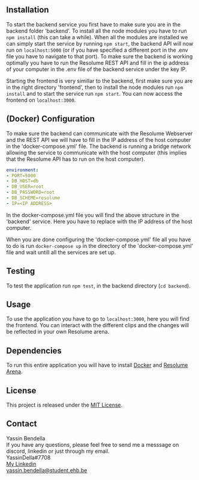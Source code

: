 
## Installation

To start the backend service you first have to make sure you are in the backend folder 'backend'. To install all the node modules you have to run `npm install` (this can take a while). When all the modules are installed we can simply start the service by running `npm start`, the backend API will now run on `localhost:5000` (or if you have specified a different port in the .env file you have to navigate to that port). To make sure the backend is working optimally you have to run the Resolume REST API and fill in the ip address of your computer in the .env file of the backend service under the key IP.


Starting the frontend is very simillar to the backend, first make sure you are in the right directory 'frontend', then to install the node modules run `npm install` and to start the service run `npm start`.
You can now access the frontend on `localhost:3000`.
  

## (Docker) Configuration

To make sure the backend can communicate with the Resolume Webserver and the REST API we will have to fill in the IP address of the host computer in the 'docker-compose.yml' file. The backend is running a bridge network allowing the service to communicate with the host computer (this implies that the Resolume API has to run on the host computer).

```yml
environment:
- PORT=5000
- DB_HOST=db
- DB_USER=root
- DB_PASSWORD=root	
- DB_SCHEME=resolume
- IP=<IP ADDRESS>
```
In the docker-compose.yml file you will find the above structure in the 'backend' service. Here you have to replace <IP ADDRESS> with the IP address of the host computer.

When you are done configuring the 'docker-compose.yml' file all you have to do is run `docker-compose up` in the directory of the 'docker-compose.yml' file and wait untill all the services are set up.

## Testing
To test the application run `npm test`, in the backend directory (`cd backend`).

## Usage
To use the application you have to go to `localhost:3000`, here you will find the frontend. You can interact with the different clips and the changes will be reflected in your own Resolume arena.

## Dependencies
To run this entire application you will have to install [Docker](https://docs.docker.com/engine/install/) and [Resolume Arena](https://www.resolume.com/download/).

## License
This project is released under the [MIT License](./LICENSE).

## Contact
Yassin Bendella
<br>
If you have any questions, please feel free to send me a messsage on discord, linkedin or just through my email.
<br>
YassinDella#7708
<br>
[My Linkedin](https://www.linkedin.com/in/yass%C3%AEn-bendella-8263721a2/)
<br>
[yassin.bendella@student.ehb.be](yassin.bendella@student.ehb.be)
